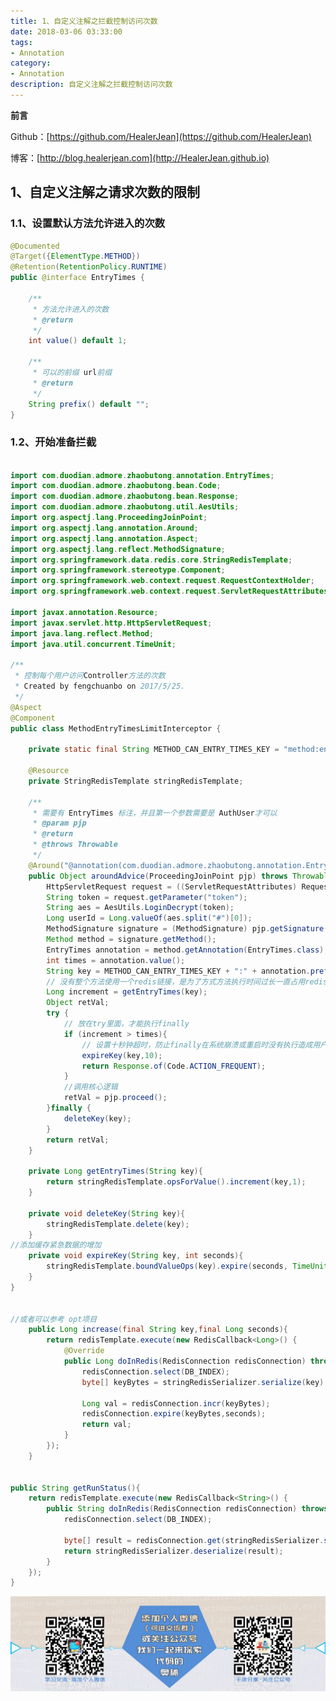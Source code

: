 ```yaml
---
title: 1、自定义注解之拦截控制访问次数
date: 2018-03-06 03:33:00
tags: 
- Annotation
category: 
- Annotation
description: 自定义注解之拦截控制访问次数
---
```

**前言**     

 Github：[https://github.com/HealerJean](https://github.com/HealerJean)         

 博客：[http://blog.healerjean.com](http://HealerJean.github.io)             




## 1、自定义注解之请求次数的限制

### 1.1、设置默认方法允许进入的次数
```java
@Documented
@Target({ElementType.METHOD})
@Retention(RetentionPolicy.RUNTIME)
public @interface EntryTimes {

    /**
     * 方法允许进入的次数
     * @return
     */
    int value() default 1;

    /**
     * 可以的前缀 url前缀
     * @return
     */
    String prefix() default "";
}

```



### 1.2、开始准备拦截


```java

import com.duodian.admore.zhaobutong.annotation.EntryTimes;
import com.duodian.admore.zhaobutong.bean.Code;
import com.duodian.admore.zhaobutong.bean.Response;
import com.duodian.admore.zhaobutong.util.AesUtils;
import org.aspectj.lang.ProceedingJoinPoint;
import org.aspectj.lang.annotation.Around;
import org.aspectj.lang.annotation.Aspect;
import org.aspectj.lang.reflect.MethodSignature;
import org.springframework.data.redis.core.StringRedisTemplate;
import org.springframework.stereotype.Component;
import org.springframework.web.context.request.RequestContextHolder;
import org.springframework.web.context.request.ServletRequestAttributes;

import javax.annotation.Resource;
import javax.servlet.http.HttpServletRequest;
import java.lang.reflect.Method;
import java.util.concurrent.TimeUnit;

/**
 * 控制每个用户访问Controller方法的次数
 * Created by fengchuanbo on 2017/5/25.
 */
@Aspect
@Component
public class MethodEntryTimesLimitInterceptor {

    private static final String METHOD_CAN_ENTRY_TIMES_KEY = "method:entry:times:";

    @Resource
    private StringRedisTemplate stringRedisTemplate;

    /**
     * 需要有 EntryTimes 标注，并且第一个参数需要是 AuthUser才可以
     * @param pjp
     * @return
     * @throws Throwable
     */
    @Around("@annotation(com.duodian.admore.zhaobutong.annotation.EntryTimes)")
    public Object aroundAdvice(ProceedingJoinPoint pjp) throws Throwable {
        HttpServletRequest request = ((ServletRequestAttributes) RequestContextHolder.getRequestAttributes()).getRequest();
        String token = request.getParameter("token");
        String aes = AesUtils.LoginDecrypt(token);
        Long userId = Long.valueOf(aes.split("#")[0]);
        MethodSignature signature = (MethodSignature) pjp.getSignature();
        Method method = signature.getMethod();
        EntryTimes annotation = method.getAnnotation(EntryTimes.class);
        int times = annotation.value();
        String key = METHOD_CAN_ENTRY_TIMES_KEY + ":" + annotation.prefix() + ":" +  userId;
        // 没有整个方法使用一个redis链接，是为了方式方法执行时间过长一直占用redis链接。
        Long increment = getEntryTimes(key);
        Object retVal;
        try {
            // 放在try里面，才能执行finally
            if (increment > times){
                // 设置十秒钟超时，防止finally在系统崩溃或重启时没有执行造成用户不能操作。
                expireKey(key,10);
                return Response.of(Code.ACTION_FREQUENT);
            }
            //调用核心逻辑
            retVal = pjp.proceed();
        }finally {
            deleteKey(key);
        }
        return retVal;
    }

    private Long getEntryTimes(String key){
        return stringRedisTemplate.opsForValue().increment(key,1);
    }

    private void deleteKey(String key){
        stringRedisTemplate.delete(key);
    }
//添加缓存紧急数据的增加
    private void expireKey(String key, int seconds){
        stringRedisTemplate.boundValueOps(key).expire(seconds, TimeUnit.SECONDS);
    }
}


//或者可以参考 opt项目
    public Long increase(final String key,final Long seconds){
        return redisTemplate.execute(new RedisCallback<Long>() {
            @Override
            public Long doInRedis(RedisConnection redisConnection) throws DataAccessException {
                redisConnection.select(DB_INDEX);
                byte[] keyBytes = stringRedisSerializer.serialize(key);

                Long val = redisConnection.incr(keyBytes);
                redisConnection.expire(keyBytes,seconds);
                return val;
            }
        });
    }


public String getRunStatus(){
    return redisTemplate.execute(new RedisCallback<String>() {
        public String doInRedis(RedisConnection redisConnection) throws DataAccessException {
            redisConnection.select(DB_INDEX);

            byte[] result = redisConnection.get(stringRedisSerializer.serialize(KEY));
            return stringRedisSerializer.deserialize(result);
        }
    });
}


```



   

![ContactAuthor](https://raw.githubusercontent.com/HealerJean/HealerJean.github.io/master/assets/img/artical_bottom.jpg)




<!-- Gitalk 评论 start  -->

<link rel="stylesheet" href="https://unpkg.com/gitalk/dist/gitalk.css">
<script src="https://unpkg.com/gitalk@latest/dist/gitalk.min.js"></script> 
<div id="gitalk-container"></div>    
 <script type="text/javascript">
    var gitalk = new Gitalk({
		clientID: `1d164cd85549874d0e3a`,
		clientSecret: `527c3d223d1e6608953e835b547061037d140355`,
		repo: `HealerJean.github.io`,
		owner: 'HealerJean',
		admin: ['HealerJean'],
		id: 'mcTGoVwe4CPp5Nsj',
    });
    gitalk.render('gitalk-container');
</script> 

<!-- Gitalk end -->

